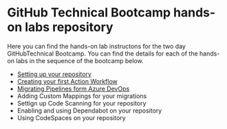 # GitHub Technical Bootcamp hands-on labs repository

Here you can find the hands-on lab instructons for the two day GitHubTechnical Bootcamp.
You can find the details for each of the hands-on labs in the sequence of the bootcamp below. 

- [Setting up your repository](settinguprepository.md)
- [Creating your first Action Workflow](myfirstaction.md)
- [Migrating Pipelines form Azure DevOps](migration.md) 
- Adding Custom Mappings for your migrations
- Settign up Code Scanning for your repository
- Enabling and using Dependabot on your repository
- Using CodeSpaces on your repository

